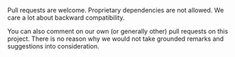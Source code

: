 Pull requests are welcome. 
Proprietary dependencies are not allowed.
We care a lot about backward compatibility.

You can also comment on our own (or generally other) pull requests on this project. 
There is no reason why we would not take grounded remarks and suggestions into consideration.

 



